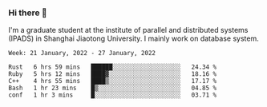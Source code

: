 ### Hi there 👋

I'm a graduate student at the institute of parallel and distributed systems (IPADS) in Shanghai Jiaotong University. I mainly work on database system.

<!--START_SECTION:waka-->
```text
Week: 21 January, 2022 - 27 January, 2022

Rust   6 hrs 59 mins   ██████░░░░░░░░░░░░░░░░░░░   24.34 % 
Ruby   5 hrs 12 mins   ████▓░░░░░░░░░░░░░░░░░░░░   18.16 % 
C++    4 hrs 55 mins   ████▒░░░░░░░░░░░░░░░░░░░░   17.17 % 
Bash   1 hr 23 mins    █▒░░░░░░░░░░░░░░░░░░░░░░░   04.85 % 
conf   1 hr 3 mins     █░░░░░░░░░░░░░░░░░░░░░░░░   03.71 % 
```
<!--END_SECTION:waka-->

<!--
**yqmmm/yqmmm** is a ✨ _special_ ✨ repository because its `README.md` (this file) appears on your GitHub profile.

Here are some ideas to get you started:

- 🔭 I’m currently working on ...
- 🌱 I’m currently learning ...
- 👯 I’m looking to collaborate on ...
- 🤔 I’m looking for help with ...
- 💬 Ask me about ...
- 📫 How to reach me: ...
- 😄 Pronouns: ...
- ⚡ Fun fact: ...
-->

